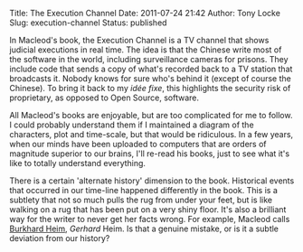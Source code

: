 Title: The Execution Channel
Date: 2011-07-24 21:42
Author: Tony Locke
Slug: execution-channel
Status: published

In Macleod's book, the Execution Channel is a TV channel that shows judicial executions in real time. The idea is that the Chinese write most of the software in the world, including surveillance cameras for prisons. They include code that sends a copy of what's recorded back to a TV station that broadcasts it. Nobody knows for sure who's behind it (except of course the Chinese). To bring it back to my *idée fixe*, this highlights the security risk of proprietary, as opposed to Open Source, software.  
  
All Macleod's books are enjoyable, but are too complicated for me to follow. I could probably understand them if I maintained a diagram of the characters, plot and time-scale, but that would be ridiculous. In a few years, when our minds have been uploaded to computers that are orders of magnitude superior to our brains, I'll re-read his books, just to see what it's like to totally understand everything.  
  
There is a certain 'alternate history' dimension to the book. Historical events that occurred in our time-line happened differently in the book. This is a subtlety that not so much pulls the rug from under your feet, but is like walking on a rug that has been put on a very shiny floor. It's also a brilliant way for the writer to never get her facts wrong. For example, Macleod calls [Burkhard Heim](http://en.wikipedia.org/wiki/Burkhard_Heim), *Gerhard* Heim. Is that a genuine mistake, or is it a subtle deviation from our history?
